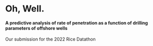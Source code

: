 # Oh, Well.
#### A predictive analysis of rate of penetration as a function of drilling parameters of offshore wells
Our submission for the 2022 Rice Datathon
